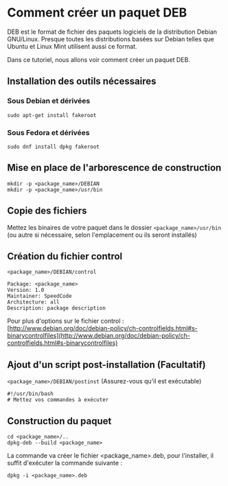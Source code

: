 # Comment créer un paquet DEB

DEB est le format de fichier des paquets logiciels de la distribution Debian GNU/Linux. Presque toutes les distributions basées sur Debian telles que Ubuntu et Linux Mint utilisent aussi ce format.

Dans ce tutoriel, nous allons voir comment créer un paquet DEB.

## Installation des outils nécessaires

### Sous Debian et dérivées
```
sudo apt-get install fakeroot
```

### Sous Fedora et dérivées
```
sudo dnf install dpkg fakeroot
```

## Mise en place de l'arborescence de construction

```
mkdir -p <package_name>/DEBIAN
mkdir -p <package_name>/usr/bin
```

## Copie des fichiers

Mettez les binaires de votre paquet dans le dossier `<package_name>/usr/bin` (ou autre si nécessaire, selon l'emplacement ou ils seront installés)

## Création du fichier control

``<package_name>/DEBIAN/control``
```
Package: <package_name>
Version: 1.0
Maintainer: SpeedCode
Architecture: all
Description: package description 
```
Pour plus d'options sur le fichier control : [http://www.debian.org/doc/debian-policy/ch-controlfields.html#s-binarycontrolfiles](http://www.debian.org/doc/debian-policy/ch-controlfields.html#s-binarycontrolfiles) 

## Ajout d'un script post-installation (Facultatif)

``<package_name>/DEBIAN/postinst`` (Assurez-vous qu'il est exécutable)
```
#!/usr/bin/bash
# Mettez vos commandes à exécuter
```

## Construction du paquet

```
cd <package_name>/..
dpkg-deb --build <package_name>
```

La commande va créer le fichier <package_name>.deb, pour l'installer, il suffit d'exécuter la commande suivante :

```
dpkg -i <package_name>.deb
```